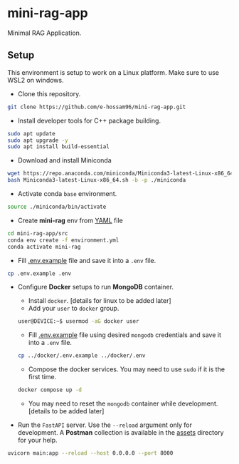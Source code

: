 # mini-rag-app

Minimal RAG Application.

## Setup

This environment is setup to work on a Linux platform. Make sure to use WSL2 on windows.

- Clone this repository.

```bash
git clone https://github.com/e-hossam96/mini-rag-app.git
```

- Install developer tools for C++ package building.

```bash
sudo apt update
sudo apt upgrade -y
sudo apt install build-essential
```

- Download and install Miniconda

```bash
wget https://repo.anaconda.com/miniconda/Miniconda3-latest-Linux-x86_64.sh
bash Miniconda3-latest-Linux-x86_64.sh -b -p ./miniconda
```

- Activate conda `base` environment.

```bash
source ./miniconda/bin/activate
```

- Create **mini-rag** env from [YAML](./environment.yml) file

```bash
cd mini-rag-app/src
conda env create -f environment.yml
conda activate mini-rag
```

- Fill [.env.example](./.env.example) file and save it into a `.env` file.

```bash
cp .env.example .env
```

- Configure **Docker** setups to run **MongoDB** container.

  - Install `docker`. [details for linux to be added later]
  - Add your `user` to `docker` group.

  ```bash
  user@DEVICE:~$ usermod -aG docker user
  ```

  - Fill [.env.example](./docker/.env.example) file using desired `mongodb` credentials and save it into a `.env` file.

  ```bash
  cp ../docker/.env.example ../docker/.env
  ```

  - Compose the docker services. You may need to use `sudo` if it is the first time.

  ```bash
  docker compose up -d
  ```

  - You may need to reset the `mongodb` container while development. [details to be added later]

- Run the `FastAPI` server. Use the `--reload` argument only for development. A **Postman** collection is available in the [assets](./assets/mini-rag-app.postman_collection.json) directory for your help.

```bash
uvicorn main:app --reload --host 0.0.0.0 --port 8000
```
